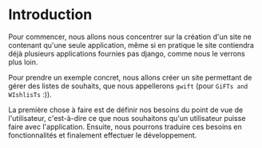 Introduction
============

Pour commencer, nous allons nous concentrer sur la création d'un site ne contenant qu'une seule application, même si en pratique le site contiendra déjà plusieurs applications fournies pas django, comme nous le verrons plus loin.

Pour prendre un exemple concret, nous allons créer un site permettant de gérer des listes de souhaits, que nous appellerons `gwift` (pour `GiFTs and WIshlisTs` :)).

La première chose à faire est de définir nos besoins du point de vue de l'utilisateur, c'est-à-dire ce que nous souhaitons qu'un utilisateur puisse faire avec l'application. Ensuite, nous pourrons traduire ces besoins en fonctionnalités et finalement effectuer le développement.


